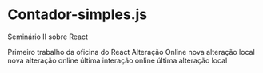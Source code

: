 # Contador-simples.js
 Seminário II sobre React

Primeiro trabalho da oficina do React
Alteração Online
nova alteração local
nova alteração online
última interação online
última alteração local
